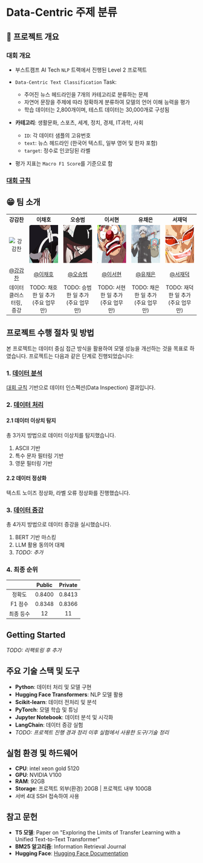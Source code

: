 # Data-Centric 주제 분류

## 📕 프로젝트 개요

### 대회 개요

- 부스트캠프 AI Tech `NLP` 트랙에서 진행된 Level 2 프로젝트
- `Data-Centric Text Classification` Task:

  - 주어진 뉴스 헤드라인을 7개의 카테고리로 분류하는 문제
  - 자연어 문장을 주제에 따라 정확하게 분류하여 모델의 언어 이해 능력을 평가
  - 학습 데이터는 2,800개이며, 테스트 데이터는 30,000개로 구성됨

- **카테고리**: 생활문화, 스포츠, 세계, 정치, 경제, IT과학, 사회

  - `ID`: 각 데이터 샘플의 고유번호
  - `text`: 뉴스 헤드라인 (한국어 텍스트, 일부 영어 및 한자 포함)
  - `target`: 정수로 인코딩된 라벨

- 평가 지표는 `Macro F1 Score`를 기준으로 함

### [대회 규칙](./docs/competition.md)

## 😁 팀 소개

<table style="width: 100%; text-align: center;">
  <tr>
    <th>강감찬</th>
    <th>이채호</th>
    <th>오승범</th>
    <th>이서현</th>
    <th>유채은</th>
    <th>서재덕</th>
  </tr>
  <tr>
    <td style="text-align: center; vertical-align: middle;"><img src="./docs/README/강감찬.gif" alt="강감찬" width="100" height="100"></td>
    <td style="text-align: center; vertical-align: middle;"><img src="./docs/README/이채호.gif" alt="이채호" width="100" height="100"></td>
    <td style="text-align: center; vertical-align: middle;"><img src="./docs/README/오승범.gif" alt="오승범" width="100" height="100"></td>
    <td style="text-align: center; vertical-align: middle;"><img src="./docs/README/이서현.gif" alt="이서현" width="100" height="100"></td>
    <td style="text-align: center; vertical-align: middle;"><img src="./docs/README/유채은.gif" alt="유채은" width="100" height="100"></td>
    <td style="text-align: center; vertical-align: middle;"><img src="./docs/README/서재덕.gif" alt="서재덕" width="100" height="100"></td>
  </tr>
  <tr>
    <td><a href="https://github.com/gsgh3016">@강감찬</a></td>
    <td><a href="https://github.com/chell9999">@이채호</a></td>
    <td><a href="https://github.com/Sbeom12">@오승범</a></td>
    <td><a href="https://github.com/seohyeon0677">@이서현</a></td>
    <td><a href="https://github.com/canolayoo78">@유채은</a></td>
    <td><a href="https://github.com/jduck301">@서재덕</a></td>
  </tr>
  <tr>
    <td>데이터 클러스터링, 증강</td>
    <td>TODO: 채호 한 일 추가(주요 업무만)</td>
    <td>TODO: 승범 한 일 추가(주요 업무만)</td>
    <td>TODO: 서현 한 일 추가(주요 업무만)</td>
    <td>TODO: 채은 한 일 추가(주요 업무만)</td>
    <td>TODO: 재덕 한 일 추가(주요 업무만)</td>
  </tr>
</table>

## 프로젝트 수행 절차 및 방법

본 프로젝트는 데이터 중심 접근 방식을 활용하여 모델 성능을 개선하는 것을 목표로 하였습니다. 프로젝트는 다음과 같은 단계로 진행되었습니다:

### 1. [데이터 분석](./docs/data_analysis.md)

[대회 규칙](./docs//competition.md) 기반으로 데이터 인스펙션(Data Inspection) 결과입니다.

### 2. [데이터 처리](./docs/data_processing.md)
#### 2.1 데이터 이상치 탐지

총 3가지 방법으로 데이터 이상치를 탐지했습니다.

1. ASCII 기반
2. 특수 문자 필터링 기반
3. 영문 필터링 기반

#### 2.2 데이터 정상화

텍스트 노이즈 정상화, 라벨 오류 정상화를 진행했습니다.

### 3. [데이터 증강](./docs/data_augmentation.md)

총 4가지 방법으로 데이터 증강을 실시했습니다.

1. BERT 기반 마스킹
2. LLM 활용 동의어 대체
3. *TODO: 추가*

### 4. 최종 순위

|           |  Public  | Private  |
| :-------: | :------: | :------: |
|   정확도  | 0.8400 | 0.8413 |
| F1 점수   | 0.8348 | 0.8366 |
| 최종 등수 | 12 | 11 |

## Getting Started

*TODO: 리팩토링 후 추가*

## 주요 기술 스택 및 도구

- **Python**: 데이터 처리 및 모델 구현
- **Hugging Face Transformers**: NLP 모델 활용
- **Scikit-learn**: 데이터 전처리 및 분석
- **PyTorch**: 모델 학습 및 튜닝
- **Jupyter Notebook**: 데이터 분석 및 시각화
- **LangChain**: 데이터 증강 실험
- *TODO: 프로젝트 진행 경과 정리 이후 실험에서 사용한 도구/기술 정리*

## 실험 환경 및 하드웨어

- **CPU**: intel xeon gold 5120
- **GPU**: NVIDIA V100
- **RAM**: 92GB
- **Storage**: 프로젝트 외부(환경) 20GB | 프로젝트 내부 100GB
- 서버 4대 SSH 접속하여 사용

## 참고 문헌

- **T5 모델**: Paper on "Exploring the Limits of Transfer Learning with a Unified Text-to-Text Transformer"
- **BM25 알고리즘**: Information Retrieval Journal
- **Hugging Face**: [Hugging Face Documentation](https://huggingface.co/docs)
